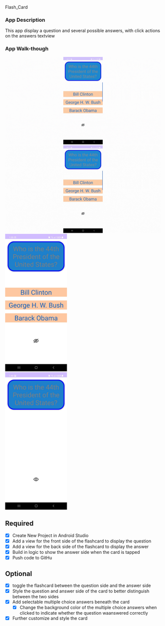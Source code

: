 Flash_Card 


### App Description
This app display a question and several possible answers, with click actions on the answers textview
### App Walk-though

<img src="https://github.com/Woodley01/Flashcard-/blob/master/flashcardgif.gif" width=600 ><br>
<img src="https://github.com/Woodley01/Flashcard-/blob/master/WhatsApp%20Image%202024-03-18%20at%206.52.44%20AM.jpeg" width=600 ><br>
<img src="https://github.com/Woodley01/Flashcard-/blob/master/WhatsApp%20Image%202024-03-18%20at%206.52.59%20AM.jpeg" width=200><br>
<img src="https://github.com/Woodley01/Flashcard-/blob/master/WhatsApp%20Image%202024-03-18%20at%206.54.10%20AM.jpeg" width=200><br>




## Required
- [x] Create New Project in Android Studio
- [x] Add a view for the front side of the flashcard to display the question
- [x] Add a view for the back side of the flashcard to display the answer
- [x] Build in logic to show the answer side when the card is tapped
- [x] Push code to GitHu
## Optional
- [x] toggle the flashcard between the question side and the answer side
- [x] Style the question and answer side of the card to better distinguish between the two sides
- [x] Add selectable multiple choice answers beneath the card
   - [x] Change the background color of the multiple choice answers when clicked to indicate whether the question waanswered correctly
- [x] Further customize and style the card
